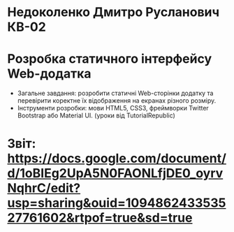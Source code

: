 # Недоколенко Дмитро Русланович КВ-02
# Розробка статичного інтерфейсу Web-додатка
* Загальне завдання: розробити статичні Web-сторінки додатку та перевірити коректне їх відображення на екранах різного розміру.
* Інструменти розробки: мови HTML5, CSS3, фреймворки Twitter Bootstrap або Material UI. (уроки від TutorialRepublic)

# Звіт: https://docs.google.com/document/d/1oBIEg2UpA5N0FAONLfjDE0_oyrvNqhrC/edit?usp=sharing&ouid=109486243353527761602&rtpof=true&sd=true
